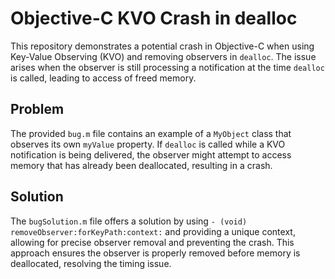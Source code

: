 # Objective-C KVO Crash in dealloc

This repository demonstrates a potential crash in Objective-C when using Key-Value Observing (KVO) and removing observers in `dealloc`. The issue arises when the observer is still processing a notification at the time `dealloc` is called, leading to access of freed memory.

## Problem

The provided `bug.m` file contains an example of a `MyObject` class that observes its own `myValue` property.  If `dealloc` is called while a KVO notification is being delivered, the observer might attempt to access memory that has already been deallocated, resulting in a crash.

## Solution

The `bugSolution.m` file offers a solution by using `- (void) removeObserver:forKeyPath:context:` and providing a unique context, allowing for precise observer removal and preventing the crash.  This approach ensures the observer is properly removed before memory is deallocated, resolving the timing issue.